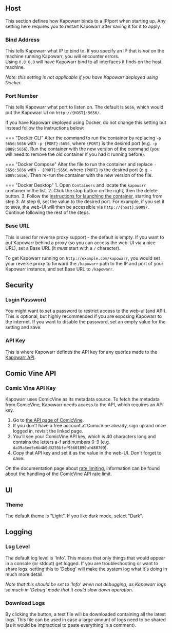 ## Host

This section defines how Kapowarr binds to a IP/port when starting up. Any setting here requires you to restart Kapowarr after saving it for it to apply.

### Bind Address

This tells Kapowarr what IP to bind to. If you specify an IP that is _not_ on the machine running Kapowarr, you _will_ encounter errors.  
Using `0.0.0.0` will have Kapowarr bind to all interfaces it finds on the host machine.

_Note: this setting is not applicable if you have Kapowarr deployed using Docker._

### Port Number

This tells Kapowarr what port to listen on. The default is `5656`, which would put the Kapowarr UI on `http://{HOST}:5656/`.

If you have Kapowarr deployed using Docker, do not change this setting but instead follow the instructions below:

=== "Docker CLI"
    Alter the command to run the container by replacing `-p 5656:5656` with `-p {PORT}:5656`, where `{PORT}` is the desired port (e.g. `-p 8009:5656`). Run the container with the new version of the command (you will need to remove the old container if you had it running before).

=== "Docker Compose"
    Alter the file to run the container and replace `- 5656:5656` with `- {PORT}:5656`, where `{PORT}` is the desired port (e.g. `- 8009:5656`). Then re-run the container with the new version of the file.

=== "Docker Desktop"
	1. Open `Containers` and locate the `kapowarr` container in the list.
	2. Click the stop button on the right, then the delete button.
	3. Follow the [instructions for launching the container](../installation/docker.md#launch-container), starting from step 3. At step 6, set the value to the desired port. For example, if you set it to `8009`, the web-UI will then be accessible via `http://{host}:8009/`. Continue following the rest of the steps.

### Base URL

This is used for reverse proxy support - the default is empty. If you want to put Kapowarr behind a proxy (so you can access the web-UI via a nice URL), set a Base URL (it _must_ start with a `/` character).  

To get Kapowarr running on `http://example.com/kapowarr`, you would set your reverse proxy to forward the `/kapowarr` path to the IP and port of your Kapowarr instance, and set Base URL to `/kapowarr`.

## Security

### Login Password

You might want to set a password to restrict access to the web-ui (and API). This is optional, but highly recommended if you are exposing Kapowarr to the internet. If you want to disable the password, set an empty value for the setting and save.

### API Key

This is where Kapowarr defines the API key for any queries made to the [Kapowarr API](../other_docs/api.md).

## Comic Vine API

### Comic Vine API Key

Kapowarr uses ComicVine as its metadata source. To fetch the metadata from ComicVine, Kapowarr needs access to the API, which requires an API key.

1. Go to [the API page of ComicVine](https://comicvine.gamespot.com/api/).
2. If you don't have a free account at ComicVine already, sign up and once logged in, revisit the linked page.
3. You'll see your ComicVine API key, which is 40 characters long and contains the letters a-f and numbers 0-9 (e.g. `da39a3ee5e6b4b0d3255bfef95601890afd80709`).
4. Copy that API key and set it as the value in the web-UI. Don't forget to save.

On the documentation page about [rate limiting](../other_docs/rate_limiting.md), information can be found about the handling of the ComicVine API rate limit.

## UI

### Theme

The default theme is "Light". If you like dark mode, select "Dark".

## Logging

### Log Level

The default log level is 'Info'. This means that only things that would appear in a console (or stdout) get logged. If you are troubleshooting or want to share logs, setting this to 'Debug' will make the system log what it's doing in much more detail.  

_Note that this should be set to 'Info' when not debugging, as Kapowarr logs so much in 'Debug' mode that it could slow down operation._

### Download Logs

By clicking the button, a text file will be downloaded containing all the latest logs. This file can be used in case a large amount of logs need to be shared (as it would be impractical to paste everything in a comment).
